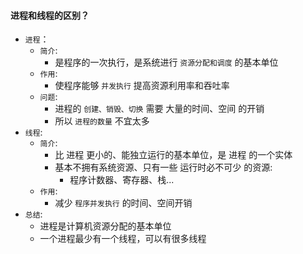#### 进程和线程的区别？

- `进程`：
  - `简介`:
    - 是程序的一次执行，是系统进行 `资源分配和调度` 的基本单位
  - `作用`:
    - 使程序能够 `并发执行` 提高资源利用率和吞吐率
  - `问题`:
    - 进程的 `创建、销毁、切换` 需要 大量的时间、空间 的开销
    - 所以 `进程的数量` 不宜太多
- `线程`:
  - `简介`:
    - 比 进程 更小的、能独立运行的基本单位，是 进程 的一个实体
    - 基本不拥有系统资源、只有一些 运行时必不可少 的资源:
      - 程序计数器、寄存器、栈...
  - `作用`:
    - 减少 `程序并发执行` 的时间、空间开销
- `总结`:
  - 进程是计算机资源分配的基本单位
  - 一个进程最少有一个线程，可以有很多线程

